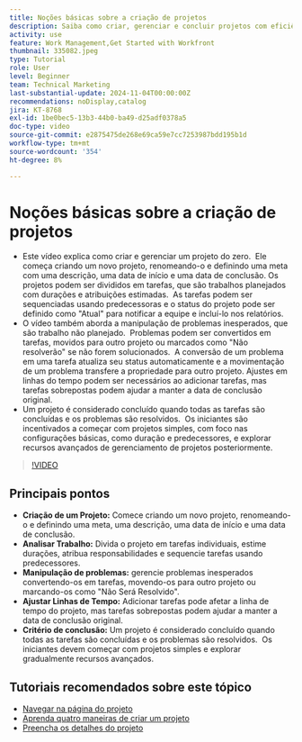 ```yaml
---
title: Noções básicas sobre a criação de projetos
description: Saiba como criar, gerenciar e concluir projetos com eficiência, lidar com problemas inesperados e explorar dicas para iniciantes e dominar os recursos essenciais de gerenciamento de projetos. ​
activity: use
feature: Work Management,Get Started with Workfront
thumbnail: 335082.jpeg
type: Tutorial
role: User
level: Beginner
team: Technical Marketing
last-substantial-update: 2024-11-04T00:00:00Z
recommendations: noDisplay,catalog
jira: KT-8768
exl-id: 1be0bec5-13b3-44b0-ba49-d25adf0378a5
doc-type: video
source-git-commit: e2875475de268e69ca59e7cc7253987bdd195b1d
workflow-type: tm+mt
source-wordcount: '354'
ht-degree: 8%

---
```


# Noções básicas sobre a criação de projetos

* Este vídeo explica como criar e gerenciar um projeto do zero. &#x200B; Ele começa criando um novo projeto, renomeando-o e definindo uma meta com uma descrição, uma data de início e uma data de conclusão. Os projetos podem ser divididos em tarefas, que são trabalhos planejados com durações e atribuições estimadas. &#x200B; As tarefas podem ser sequenciadas usando predecessoras e o status do projeto pode ser definido como &quot;Atual&quot; para notificar a equipe e incluí-lo nos relatórios. &#x200B;
* O vídeo também aborda a manipulação de problemas inesperados, que são trabalho não planejado. &#x200B; Problemas podem ser convertidos em tarefas, movidos para outro projeto ou marcados como &quot;Não resolverão&quot; se não forem solucionados. &#x200B; A conversão de um problema em uma tarefa atualiza seu status automaticamente e a movimentação de um problema transfere a propriedade para outro projeto. Ajustes em linhas do tempo podem ser necessários ao adicionar tarefas, mas tarefas sobrepostas podem ajudar a manter a data de conclusão original. &#x200B;
* Um projeto é considerado concluído quando todas as tarefas são concluídas e os problemas são resolvidos. &#x200B; Os iniciantes são incentivados a começar com projetos simples, com foco nas configurações básicas, como duração e predecessores, e explorar recursos avançados de gerenciamento de projetos posteriormente. &#x200B;

>[!VIDEO](https://video.tv.adobe.com/v/335082/?quality=12&learn=on&enablevpops)

## Principais pontos

* **Criação de um Projeto:** Comece criando um novo projeto, renomeando-o e definindo uma meta, uma descrição, uma data de início e uma data de conclusão.
* **Analisar Trabalho:** Divida o projeto em tarefas individuais, estime durações, atribua responsabilidades e sequencie tarefas usando predecessores. &#x200B;
* **Manipulação de problemas:** gerencie problemas inesperados convertendo-os em tarefas, movendo-os para outro projeto ou marcando-os como &quot;Não Será Resolvido&quot;. &#x200B;
* **Ajustar Linhas de Tempo:** Adicionar tarefas pode afetar a linha de tempo do projeto, mas tarefas sobrepostas podem ajudar a manter a data de conclusão original. &#x200B;
* **Critério de conclusão:** Um projeto é considerado concluído quando todas as tarefas são concluídas e os problemas são resolvidos. &#x200B; Os iniciantes devem começar com projetos simples e explorar gradualmente recursos avançados. &#x200B;


## Tutoriais recomendados sobre este tópico

* [Navegar na página do projeto](/help/manage-work/projects/navigate-the-project-page.md)
* [Aprenda quatro maneiras de criar um projeto](/help/manage-work/projects/understand-other-ways-to-create-projects.md)
* [Preencha os detalhes do projeto](/help/manage-work/projects/fill-in-the-project-details.md)


